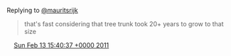 Replying to [@mauritsrijk](https://twitter.com/mauritsrijk/status/36725877995741184)

> that's fast considering that tree trunk took 20\+ years to grow to that size

<img src="../../media/tweet.ico" width="12" /> [Sun Feb 13 15:40:37 +0000 2011](https://twitter.com/DromerDenker/status/36811991842562049)
